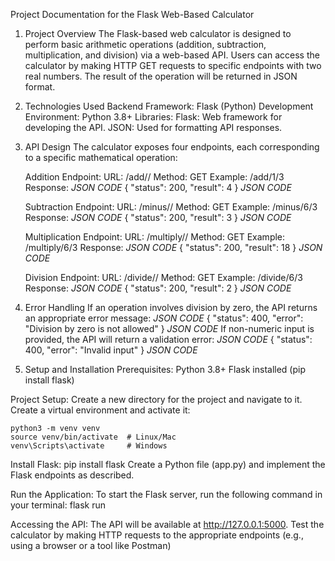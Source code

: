 Project Documentation for the Flask Web-Based Calculator


1. Project Overview
    The Flask-based web calculator is designed to perform basic arithmetic operations (addition, subtraction, multiplication, and division) via a web-based API. Users can access the calculator by making HTTP GET requests to specific endpoints with two real numbers. The result of the operation will be returned in JSON format.


2. Technologies Used
    Backend Framework: Flask (Python)
    Development Environment: Python 3.8+
    Libraries:
    Flask: Web framework for developing the API.
    JSON: Used for formatting API responses.


3. API Design
    The calculator exposes four endpoints, each corresponding to a specific mathematical operation:

    Addition Endpoint:
        URL: /add/<numberA>/<numberB>
        Method: GET
        Example: /add/1/3
        Response:
            *JSON CODE*
            {
            "status": 200,
            "result": 4
            }
            *JSON CODE*

    Subtraction Endpoint:
        URL: /minus/<numberA>/<numberB>
        Method: GET
        Example: /minus/6/3
        Response:
            *JSON CODE*
            {
            "status": 200,
            "result": 3
            }
            *JSON CODE*

    Multiplication Endpoint:
        URL: /multiply/<numberA>/<numberB>
        Method: GET
        Example: /multiply/6/3
        Response:
            *JSON CODE*
            {
            "status": 200,
            "result": 18
            }
            *JSON CODE*

    Division Endpoint:
        URL: /divide/<numberA>/<numberB>
        Method: GET
        Example: /divide/6/3
        Response:
            *JSON CODE*
            {
            "status": 200,
            "result": 2
            }
            *JSON CODE*


4. Error Handling
    If an operation involves division by zero, the API returns an appropriate error message:
        *JSON CODE*
        {
        "status": 400,
        "error": "Division by zero is not allowed"
        }
        *JSON CODE*
    If non-numeric input is provided, the API will return a validation error:
        *JSON CODE*
        {
        "status": 400,
        "error": "Invalid input"
        }
        *JSON CODE*


5. Setup and Installation
Prerequisites:
    Python 3.8+
    Flask installed (pip install flask)

Project Setup:
    Create a new directory for the project and navigate to it.
    Create a virtual environment and activate it:

    python3 -m venv venv
    source venv/bin/activate  # Linux/Mac
    venv\Scripts\activate     # Windows

Install Flask:
    pip install flask
    Create a Python file (app.py) and implement the Flask endpoints as described.

Run the Application:
    To start the Flask server, run the following command in your terminal:
    flask run

Accessing the API:
    The API will be available at http://127.0.0.1:5000.
    Test the calculator by making HTTP requests to the appropriate endpoints (e.g., using a browser or a tool like Postman)